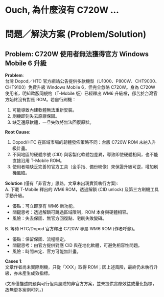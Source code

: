 # Ouch, 為什麼沒有 C720W …

# 問題／解決方案 (Problem/Solution)

## Problem: C720W 使用者無法獲得官方 Windows Mobile 6 升級

**Problem**:  
台灣 Dopod／HTC 官方網站公告提供多款機型（U1000、P800W、CHT9000、CHT9100）免費升級 Windows Mobile 6，但完全忽略 C720W。身為 C720W 使用者，明知歐版同規格（T-Mobile 版）已經釋出 WM6 升級檔，卻苦於台灣官方始終沒有對應 ROM。若自行刷機：  
1. 可能導致內建軟體無法重新安裝。  
2. 刷機即刻失去原廠保固。  
3. 缺乏還原軟體，一旦失敗將無法回復原狀。  

**Root Cause**:  
1. Dopod/HTC 在區域市場的韌體發佈策略不同：台版 C720W ROM 未納入升級計畫。  
2. 不同地區的硬體序號 (CID) 與客製化軟體包差異，導致即使硬體相同，也不能直接沿用 T-Mobile ROM。  
3. 使用者端缺乏完善的官方工具（金手指、備份映像）來保證升級可逆，增加刷機風險。  

**Solution** (僅有「非官方」思路，文章未出現實質執行方案):  
A. 下載 T-Mobile 釋出的 WM6 ROM，透過解鎖 (CID unlock) 及第三方刷機工具手動升級。  
   - 優點：可立即享有 WM6 新功能。  
   - 關鍵思考：透過解鎖可跳過區域限制，ROM 本身與硬體相容。  
   - 風險：失去保固、無官方回復點、宅刷失敗變磚。  

B. 等待 HTC/Dopod 官方釋出 C720W 專屬 WM6 ROM (作者呼籲)。  
   - 優點：保留保固、流程穩定。  
   - 關鍵思考：由官方提供對應 CID 與在地化軟體，可避免相容性問題。  
   - 風險：時間未定、官方可能無計畫。  

**Cases 1**:  
文章作者尚未實際刷機，只從「XXX」取得 ROM；因上述風險，最終仍未執行升級，亦未產生成效指標。  

(文章僅描述問題與可行但具風險的非官方方案，並未提供實際效益或量化指標，故無更多案例可列。)